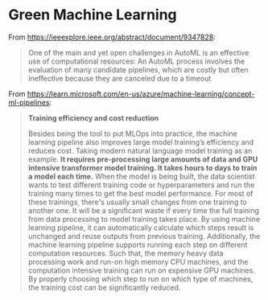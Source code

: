 # Green Machine Learning

From https://ieeexplore.ieee.org/abstract/document/9347828:

> One of the main and yet open challenges in AutoML is an effective use of
> computational resources: An AutoML process involves the evaluation of many
> candidate pipelines, which are costly but often ineffective because they are
> canceled due to a timeout

From https://learn.microsoft.com/en-us/azure/machine-learning/concept-ml-pipelines:

> **Training efficiency and cost reduction**
> 
> Besides being the tool to put MLOps into practice, the machine learning pipeline
> also improves large model training’s efficiency and reduces cost. Taking modern
> natural language model training as an example. **It requires pre-processing
> large amounts of data and GPU intensive transformer model training. It takes
> hours to days to train a model each time.** When the model is being built, the
> data scientist wants to test different training code or hyperparameters and run
> the training many times to get the best model performance. For most of these
> trainings, there's usually small changes from one training to another one. It
> will be a significant waste if every time the full training from data processing
> to model training takes place. By using machine learning pipeline, it can
> automatically calculate which steps result is unchanged and reuse outputs from
> previous training. Additionally, the machine learning pipeline supports running
> each step on different computation resources. Such that, the memory heavy data
> processing work and run-on high memory CPU machines, and the computation
> intensive training can run on expensive GPU machines. By properly choosing which
> step to run on which type of machines, the training cost can be significantly
> reduced.